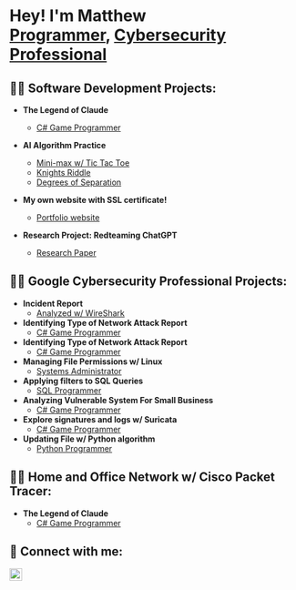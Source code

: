 <h1>Hey! I'm Matthew <br/><a href="https://github.com/calmatt02">Programmer</a>, <a href="https://www.linkedin.com/in/matthewrherrera/">Cybersecurity Professional</a></h1>

<h2>👨‍💻 Software Development Projects:</h2>

- <b>The Legend of Claude</b>
  - [C# Game Programmer](https://github.com/Icastillo10/Capstone-project)
- <b>AI Algorithm Practice</b>
  - [Mini-max w/ Tic Tac Toe](https://github.com/calmatt02/tictactoe)
  - [Knights Riddle](https://github.com/calmatt02/knights)
  - [Degrees of Separation](https://github.com/calmatt02/degrees-separation)

- <b>My own website with SSL certificate!</b>
  - [Portfolio website](https://github.com/calmatt02/website)
- <b>Research Project: Redteaming ChatGPT </b>
  - [Research Paper](https://github.com/calmatt02/redteamproject)

<h2>👨‍💻 Google Cybersecurity Professional Projects:</h2>

- <b>Incident Report</b>
  - [Analyzed w/ WireShark](https://github.com/calmatt02/cs-incident-report)
- <b>Identifying Type of Network Attack Report</b>
  - [C# Game Programmer](https://github.com/Icastillo10/Capstone-project)
- <b>Identifying Type of Network Attack Report</b>
  - [C# Game Programmer](https://github.com/Icastillo10/Capstone-project)
- <b>Managing File Permissions w/ Linux</b>
  - [Systems Administrator](https://github.com/calmatt02/file-permissions)
- <b>Applying filters to SQL Queries</b>
  - [SQL Programmer](https://github.com/calmatt02/filters-sql-queries)
- <b>Analyzing Vulnerable System For Small Business</b>
  - [C# Game Programmer](https://github.com/Icastillo10/Capstone-project)
- <b>Explore signatures and logs w/ Suricata</b>
  - [C# Game Programmer](https://github.com/Icastillo10/Capstone-project)
- <b>Updating File w/ Python algorithm</b>
  - [Python Programmer](https://github.com/calmatt02/update-file-python)

<h2>👨‍💻 Home and Office Network w/ Cisco Packet Tracer:</h2>

- <b>The Legend of Claude</b>
  - [C# Game Programmer](https://github.com/Icastillo10/Capstone-project)


<h2> 🤳 Connect with me:</h2>


[<img align="left" alt="matthewrherrera | LinkedIn" width="22px" src="https://cdn.jsdelivr.net/npm/simple-icons@v3/icons/linkedin.svg" />][linkedin]


[linkedin]: https://linkedin.com/in/matthewrherrera

<!--
**matthewrherrera1/matthewrherrera1** is a ✨ _special_ ✨ repository because its `README.md` (this file) appears on your GitHub profile.

Here are some ideas to get you started:

- 🔭 I’m currently working on ...
- 🌱 I’m currently learning ...
- 👯 I’m looking to collaborate on ...
- 🤔 I’m looking for help with ...
- 💬 Ask me about ...
- 📫 How to reach me: ...
- 😄 Pronouns: ...
- ⚡ Fun fact: ...
-->
<!--
**calmatt02/calmatt02** is a ✨ _special_ ✨ repository because its `README.md` (this file) appears on your GitHub profile.

Here are some ideas to get you started:

- 🔭 I’m currently working on ...
- 🌱 I’m currently learning ...
- 👯 I’m looking to collaborate on ...
- 🤔 I’m looking for help with ...
- 💬 Ask me about ...
- 📫 How to reach me: ...
- 😄 Pronouns: ...
- ⚡ Fun fact: ...
-->
